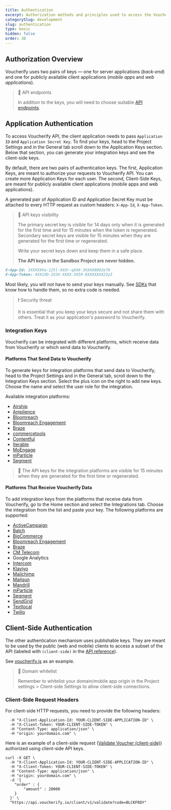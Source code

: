 ```yaml
---
title: Authentication
excerpt: Authorization methods and principles used to access the Voucherify platform HTTP APIs.
categorySlug: development
slug: authentication
type: basic
hidden: false
order: 30
---
```


## Authorization Overview

Voucherify uses two pairs of keys — one for server applications (*back-end*) and one for publicly available client applications (*mobile apps* and *web applications*).

> 📘 API endpoints
>
> In addition to the keys, you will need to choose suitable [API endpoints](doc:api-endpoints).

## Application Authentication

To access Voucherify API, the client application needs to pass `Application ID` and `Application Secret Key`. To find your keys, head to the Project Settings and in the General tab scroll down to the Application Keys section. Below that section, you can generate your integration keys and see the client-side keys.

By default, there are two pairs of authentication keys. The first, Application Keys, are meant to authorize your requests to Voucherify API. You can create more Application Keys for each user. The second, Client-Side Keys, are meant for publicly available client applications (mobile apps and web applications).

A generated pair of Application ID and Application Secret Key must be attached to every HTTP request as custom headers: `X-App-Id`, `X-App-Token`.

> 🚧 API keys visibility
>
> The primary secret key is visible for 14 days only when it is generated for the first time and for 15 minutes when the token is regenerated. Secondary secret keys are visible for 15 minutes when they are generated for the first time or regenerated.
>
> Write your secret keys down and keep them in a safe place.
>
> **The API keys in the Sandbox Project are never hidden.**


```markdown App Keys
X-App-Id: 3XXXXXXa-125l-XXXr-qXXX-3XXXX8092e70    
X-App-Token: 4XX1XD-2X3X-XXXX-3X59-8XXXXXXX23y3
```

Most likely, you will not have to send your keys manually. See [SDKs](doc:sdks) that know how to handle them, so no extra code is needed.

> ❗ Security threat
> 
> It is essential that you keep your keys secure and not share them with others. Treat it as your application's password to Voucherify.

### Integration Keys

Voucherify can be integrated with different platforms, which receive data from Voucherify or which send data to Voucherify.

#### Platforms That Send Data to Voucherify

To generate keys for integration platforms that send data to Voucherify, head to the Project Settings and in the General tab, scroll down to the Integration Keys section. Select the plus icon on the right to add new keys. Choose the name and select the user role for the integration. 

Available integration platforms:

- [Airship](https://support.voucherify.io/article/617-airship-integration "Airship Integration")
- [Amplience](https://support.voucherify.io/article/607-amplience-integration "Amplience Integration")
- [Bloomreach](https://support.voucherify.io/article/600-bloomreach-cms-integration "Bloomreach CMS Integration")
- [Bloomreach Engagement](https://support.voucherify.io/article/613-bloomreach-engagement-integration "Bloomreach Engagement Integration")
- [Braze](https://support.voucherify.io/article/588-braze-integration "Braze Integration")
- [commercetools](https://support.voucherify.io/article/581-commercetools "commercetools integartions")
- [Contentful](https://support.voucherify.io/article/599-contentful-integration "Contentful Integration")
- [Iterable](https://support.voucherify.io/article/594-iterable-integration "Iterable Integration")
- [MoEngage](https://support.voucherify.io/article/596-moengage-integration "MoEngage Integration")
- [mParticle](https://support.voucherify.io/article/590-mparticle "mParticle Integration")
- [Segment](https://support.voucherify.io/article/272-segment "Segment Integration")

> 🚧
> The API keys for the integration platforms are visible for 15 minutes when they are generated for the first time or regenerated.

#### Platforms That Receive Voucherify Data

To add integration keys from the platforms that receive data from Voucherify, go to the Home section and select the Integrations tab. Choose the integration from the list and paste your key. The following platforms are supported:
- [ActiveCampaign](https://support.voucherify.io/article/165-activecampaign "ActiveCampaign Integration")
- [Batch](https://support.voucherify.io/article/614-batch-integration "Batch Integration")
- [BigCommerce](https://support.voucherify.io/article/141-bigcommerce "BigCommerce Integration")
- [Bloomreach Engagement](https://support.voucherify.io/article/613-bloomreach-engagement-integration "Bloomreach Engagement Integration")
- [Braze](https://support.voucherify.io/article/588-braze-integration "Braze Integration")
- [CM Telecom](https://support.voucherify.io/article/89-integrations-for-distributions#CM-telecom "CM Telecom Integration")
- Google Analytics
- [Intercom](https://support.voucherify.io/article/104-intercom-send-in-app-messages-from-voucherify-dashboard-to-intercom-customers "Intercom Integration")
- [Klaviyo](https://support.voucherify.io/article/598-klaviyo-integration "Klaviyo Integration")
- [Mailchimp](https://support.voucherify.io/article/43-mailchimp-distribution "Mailchimp Integration")
- [Mailgun](https://support.voucherify.io/article/89-integrations-for-distributions#mailgun "Mailgun Integration")
- [Mandrill](https://support.voucherify.io/article/89-integrations-for-distributions#mandrill "Mandrill Integration")
- [mParticle](https://support.voucherify.io/article/590-mparticle "mParticle Integration")
- [Segment](https://support.voucherify.io/article/272-segment "Segment Integration")
- [SendGrid](https://support.voucherify.io/article/578-sendgrid "SendGrid Integration")
- [Textlocal](https://support.voucherify.io/article/89-integrations-for-distributions#textlocal "Textlocal Integration")
- [Twilio](https://support.voucherify.io/article/89-integrations-for-distributions#twilio "Twilio Integration")

## Client-Side Authentication

The other authentication mechanism uses publishable keys. They are meant to be used by the public (web and mobile) clients to access a subset of the API (labeled with `(client-side)` in the [API reference](doc:api-reference)).

See [voucherify.js](doc:client-side-api) as an example.

> 🚧 Domain whitelist
> 
> Remember to whitelist your domain/mobile app origin in the Project settings > Client-side Settings to allow client-side connections.

### Client-Side Request Headers

For client-side HTTP requests, you need to provide the following headers:

```curl Client-side request headers
  -H "X-Client-Application-Id: YOUR-CLIENT-SIDE-APPLICATION-ID" \
  -H "X-Client-Token: YOUR-CLIENT-SIDE-TOKEN" \
  -H "Content-Type: application/json" \
  -H "origin: yourdomain.com" \ 
```

Here is an example of a client-side request ([Validate Voucher (client-side)](ref:validate-voucher)) authorized using client-side API keys.

```curl Client-side redemption
curl -X GET \
  -H "X-Client-Application-Id: YOUR-CLIENT-SIDE-APPLICATION-ID" \
  -H "X-Client-Token: YOUR-CLIENT-SIDE-TOKEN" \
  -H "Content-Type: application/json" \
  -H "origin: yourdomain.com" \
  -d '{
    "order" : {
        "amount" : 20000
    }
  }' \
  "https://api.voucherify.io/client/v1/validate?code=BLCKFRDY"
```